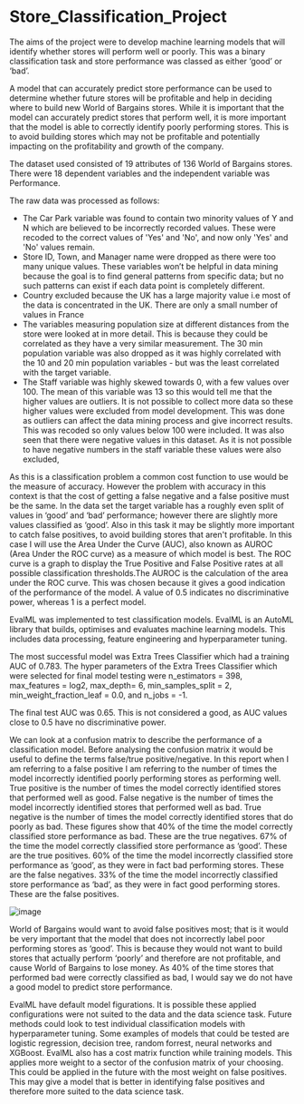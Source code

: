 # Store_Classification_Project

The aims of the project were to develop machine learning models that will identify whether stores will perform well or poorly. This was a binary classification task and store performance was classed as either ‘good’ or ‘bad’.

A model that can accurately predict store performance can be used to determine whether future stores will be profitable and help in deciding where to build new World of Bargains stores.
While it is important that the model can accurately predict stores that perform well, it is more important that the model is able to correctly identify poorly performing stores. This is to avoid building stores which may not be profitable and potentially impacting on the profitability and growth of the company. 

The dataset used consisted of 19 attributes of 136 World of Bargains stores. There were 18 dependent variables and the independent variable was Performance.

The raw data was processed as follows:
- The Car Park variable was found to contain two minority values of Y and N which are believed to be incorrectly recorded values. These were recoded to the correct values of 'Yes' and 'No', and now only 'Yes' and 'No' values remain.
- Store ID, Town, and Manager name were dropped as there were too many unique values. These variables won’t be helpful in data mining because the goal is to find general patterns from specific data; but no such patterns can exist if each data point is completely different. 
- Country excluded because the UK has a large majority value i.e most of the data is concentrated in the UK. There are only a small number of values in France
- The variables measuring population size at different distances from the store were looked at in more detail. This is because they could be correlated as they have a very similar measurement. The 30 min population variable was also dropped as it was highly correlated with the 10 and 20 min population variables - but was the least correlated with the target variable. 
- The Staff variable was highly skewed towards 0, with a few values over 100. The mean of this variable was 13 so this would tell me that the higher values are outliers. It is not possible to collect more data so these higher values were excluded from model development. This was done as outliers can affect the data mining process and give incorrect results. This was recoded so only values below 100 were included. It was also seen that there were negative values in this dataset. As it is not possible to have negative numbers in the staff variable these values were also excluded,

 
As this is a classification problem a common cost function to use would be the measure of accuracy. However the problem with accuracy in this context is that the cost of getting a false negative and a false positive must be the same. In the data set the target variable has a roughly even split of values in ‘good’ and ‘bad’ performance; however there are slightly more values classified as ‘good’. Also in this task it may be slightly more important to catch false positives, to avoid building stores that aren't profitable. In this case I will use the Area Under the Curve (AUC), also known as AUROC (Area Under the ROC curve) as a measure of which model is best. The ROC curve is a graph to display the True Positive and False Positive rates at all possible classification thresholds.The AUROC is the calculation of the area under the ROC curve. This was chosen because it gives a good indication of the performance of the model. A value of 0.5 indicates no discriminative power, whereas 1 is a perfect model. 

EvalML was implemented to test classification models. EvalML is an AutoML library that builds, optimises and evaluates machine learning models. This includes data processing, feature engineering and hyperparameter tuning.

The most successful model was Extra Trees Classifier which had a training AUC of 0.783.
The hyper parameters of the Extra Trees Classifier which were selected for final model testing were n_estimators = 398, max_features = log2, max_depth= 6, min_samples_split = 2, min_weight_fraction_leaf = 0.0, and n_jobs = -1.

The final test AUC was 0.65. This is not considered a good, as AUC values close to 0.5 have no discriminative power. 

We can look at a confusion matrix to describe the performance of a classification model. Before analysing the confusion matrix it would be useful to define the terms false/true positive/negative. In this report when I am referring to a false positive I am referring to the number of times the model incorrectly identified poorly performing stores as performing well. True positive is the number of times the model correctly identified stores that performed well as good. False negative is the number of times the model incorrectly identified stores that performed well as bad. True negative is the number of times the model correctly identified stores that do poorly as bad. 
These figures show that 40% of the time the model correctly classified store performance as bad. These are the true negatives.
67% of the time the model correctly classified store performance as ‘good’. These are the true positives. 
60% of the time the model incorrectly classified store performance as ‘good’, as they were in fact bad performing stores. These are the false negatives. 
33% of the time the model incorrectly classified store performance as ‘bad’, as they were in fact good performing stores. These are the false positives.

![image](https://github.com/llamb993/Store_Classification_Project/assets/66467630/6eb63b7b-6c62-49bb-84f7-67dbb5694ce4)

World of Bargains would want to avoid false positives most; that is it would be very important that the model that does not incorrectly label poor performing stores as ‘good’. This is because they would not want to build stores that actually perform ‘poorly’ and therefore are not profitable, and cause World of Bargains to lose money. As 40% of the time stores that performed bad were correctly classified as bad, I would say we do not have a good model to predict store performance. 

EvalML have default model figurations. It is possible these applied configurations were not suited to the data and the data science task. Future methods could look to test individual classification models with hyperparameter tuning. Some examples of models that could be tested are logistic regression, decision tree, random forrest, neural networks and XGBoost.
EvalML also has a cost matrix function while training models. This applies more weight to a sector of the confusion matrix of your choosing. This could be applied in the future with the most weight on false positives. This may give a model that is better in identifying false positives and therefore more suited to the data science task.  
